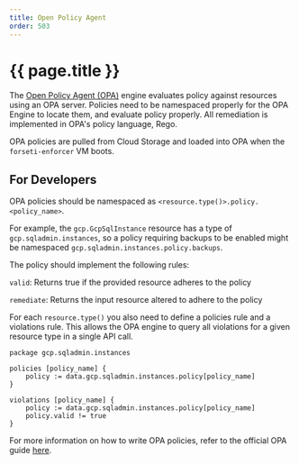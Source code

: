 ```yaml
---
title: Open Policy Agent
order: 503
---
```


# {{ page.title }}

The [Open Policy Agent (OPA)](https://www.openpolicyagent.org/docs/) engine evaluates policy against resources 
using an OPA server. Policies need to be namespaced properly for the OPA Engine to locate them, and 
evaluate policy properly. All remediation is implemented in OPA's policy language, Rego.

OPA policies are pulled from Cloud Storage and loaded into OPA when the `forseti-enforcer` VM boots.

## For Developers

OPA policies should be namespaced as `<resource.type()>.policy.<policy_name>`. 

For example, the `gcp.GcpSqlInstance` resource has a type of `gcp.sqladmin.instances`, so a policy requiring backups 
to be enabled might be namespaced `gcp.sqladmin.instances.policy.backups`. 

The policy should implement the following rules:

`valid`: Returns true if the provided resource adheres to the policy

`remediate`: Returns the input resource altered to adhere to the policy

For each `resource.type()` you also need to define a policies rule and a violations rule. 
This allows the OPA engine to query all violations for a given resource type in a single API call. 

```
package gcp.sqladmin.instances

policies [policy_name] {
    policy := data.gcp.sqladmin.instances.policy[policy_name]
}

violations [policy_name] {
    policy := data.gcp.sqladmin.instances.policy[policy_name]
    policy.valid != true
}
```

For more information on how to write OPA policies, refer to the official 
OPA guide [here](https://www.openpolicyagent.org/docs/how-do-i-write-policies.html).
